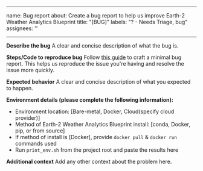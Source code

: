 <!-- Markdownlint-disable MD007 MD041 MD032-->
---
name: Bug report
about: Create a bug report to help us improve Earth-2 Weather Analytics Blueprint
title: "[BUG]"
labels: "? - Needs Triage, bug"
assignees: ''

---

**Describe the bug**
A clear and concise description of what the bug is.

**Steps/Code to reproduce bug**
Follow [this guide](http://matthewrocklin.com/blog/work/2018/02/28/minimal-bug-reports)
to craft a minimal bug report. This helps us reproduce the issue you're having and
resolve the issue more quickly.

**Expected behavior**
A clear and concise description of what you expected to happen.

**Environment details (please complete the following information):**
- Environment location: [Bare-metal, Docker, Cloud(specify cloud provider)]
- Method of Earth-2 Weather Analytics Blueprint install: [conda, Docker, pip, or from source]
- If method of install is [Docker], provide `docker pull` & `docker run` commands used
- Run `print_env.sh` from the project root and paste the results here

**Additional context**
Add any other context about the problem here.
